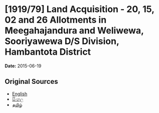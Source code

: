 # [1919/79] Land Acquisition - 20, 15, 02 and 26 Allotments in Meegahajandura and Weliwewa, Sooriyawewa D/S Division, Hambantota District

**Date:** 2015-06-19

## Original Sources

- [English](https://documents.gov.lk/view/extra-gazettes/2015/6/1919-79_E.pdf)
- [සිංහල](https://documents.gov.lk/view/extra-gazettes/2015/6/1919-79_S.pdf)
- [தமிழ்](https://documents.gov.lk/view/extra-gazettes/2015/6/1919-79_T.pdf)
